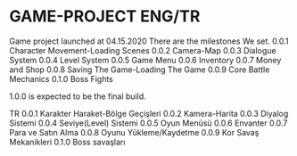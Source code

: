 # GAME-PROJECT ENG/TR
Game project launched at 04.15.2020
There are the milestones We set.
0.0.1 Character Movement-Loading Scenes
0.0.2 Camera-Map
0.0.3 Dialogue System
0.0.4 Level System
0.0.5 Game Menu
0.0.6 Inventory
0.0.7 Money and Shop
0.0.8 Saving The Game-Loading The Game
0.0.9 Core Battle Mechanics
0.1.0 Boss Fights


1.0.0 is expected to be the final build.

TR
0.0.1 Karakter Haraket-Bölge Geçişleri
0.0.2 Kamera-Harita
0.0.3 Diyalog Sistemi
0.0.4 Seviye(Level) Sistemi
0.0.5 Oyun Menüsü
0.0.6 Envanter
0.0.7 Para ve Satın Alma
0.0.8 Oyunu Yükleme/Kaydetme
0.0.9 Kor Savaş Mekanikleri
0.1.0 Boss savaşları
